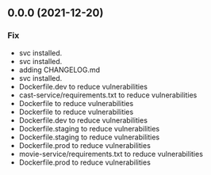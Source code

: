 ## 0.0.0 (2021-12-20)


### Fix

- svc installed.
- svc installed.
- adding CHANGELOG.md
- svc installed.
- Dockerfile.dev to reduce vulnerabilities
- cast-service/requirements.txt to reduce vulnerabilities
- Dockerfile to reduce vulnerabilities
- Dockerfile to reduce vulnerabilities
- Dockerfile.dev to reduce vulnerabilities
- Dockerfile.staging to reduce vulnerabilities
- Dockerfile.staging to reduce vulnerabilities
- Dockerfile.prod to reduce vulnerabilities
- movie-service/requirements.txt to reduce vulnerabilities
- Dockerfile.prod to reduce vulnerabilities
